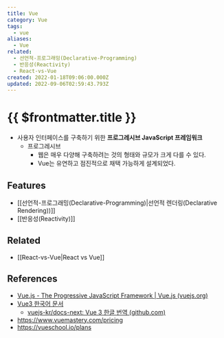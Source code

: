 ```yaml
---
title: Vue
category: Vue
tags:
  - vue
aliases:
  - Vue
related:
  - 선언적-프로그래밍(Declarative-Programming)
  - 반응성(Reactivity)
  - React-vs-Vue
created: 2022-01-18T09:06:00.000Z
updated: 2022-09-06T02:59:43.793Z
---
```


# {{ $frontmatter.title }}

- 사용자 인터페이스를 구축하기 위한 **프로그레시브 JavaScript 프레임워크**
  - 프로그레시브
    - 웹은 매우 다양해 구축하려는 것의 형태와 규모가 크게 다를 수 있다.
    - Vue는 유연하고 점진적으로 채택 가능하게 설계되었다.

## Features

- [[선언적-프로그래밍(Declarative-Programming)|선언적 렌더링(Declarative Rendering))]]
- [[반응성(Reactivity)]]

## Related

- [[React-vs-Vue|React vs Vue]]

## References

- [Vue.js - The Progressive JavaScript Framework | Vue.js (vuejs.org)](https://vuejs.org/)
- [Vue3 한국어 문서](https://v3-docs.vuejs-korea.org/guide/introduction.html)
  - [vuejs-kr/docs-next: Vue 3 한글 번역 (github.com)](https://github.com/vuejs-kr/docs-next)
- https://www.vuemastery.com/pricing
- https://vueschool.io/plans
